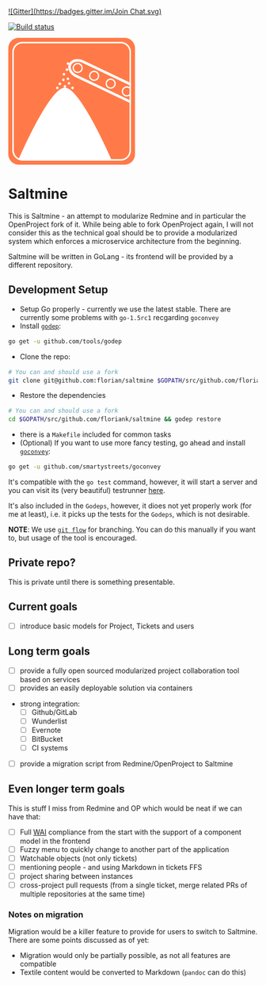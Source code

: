 [![Gitter](https://badges.gitter.im/Join Chat.svg)](https://gitter.im/floriank/saltmine?utm_source=badge&utm_medium=badge&utm_campaign=pr-badge&utm_content=badge)

[![Build status](https://circleci.com/gh/floriank/saltmine.png?circle-token=6b7ff3de7e8bca6df5a8e7c9a76bb94d45bd58f3&style=shield)](https://circleci.com/gh/floriank/saltmine)

![Saltmine](assets/logo_256.png)
# Saltmine

This is Saltmine - an attempt to modularize Redmine and in particular the OpenProject fork of it. While being able to fork OpenProject again, I will not consider this as the technical goal should be to provide a modularized system which enforces a microservice architecture from the beginning.

Saltmine will be written in GoLang - its frontend will be provided by a different repository.

## Development Setup

- Setup Go properly - currently we use the latest stable. There are currently some problems with `go-1.5rc1` recgarding `goconvey`
- Install [`godep`](https://github.com/tools/godep):

```bash
go get -u github.com/tools/godep
```

- Clone the repo:

```bash
# You can and should use a fork
git clone git@github.com:florian/saltmine $GOPATH/src/github.com/floriank/saltmine
```

- Restore the dependencies

```bash
# You can and should use a fork
cd $GOPATH/src/github.com/floriank/saltmine && godep restore
```

- there is a `Makefile` included for common tasks
- (Optional) If you want to use more fancy testing, go ahead and install [`goconvey`](https://github.com/smartystreets/goconvey):

```bash
go get -u github.com/smartystreets/goconvey
```

It's compatible with the `go test` command, however, it will start a server and you can visit its (very beautiful) testrunner [here](http://localhost:8080).

It's also included in the `Godeps`, however, it dioes not yet properly work (for me at least), i.e. it picks up the tests for the `Godeps`, which is not desirable.

__NOTE__: We use [`git flow`](https://github.com/nvie/gitflow) for branching. You can do this manually if you want to, but usage of the tool is encouraged.

## Private repo?

This is private until there is something presentable.

## Current goals

- [ ] introduce basic models for Project, Tickets and users

## Long term goals

- [ ] provide a fully open sourced modularized project collaboration tool based on services
- [ ] provides an easily deployable solution via containers
- strong integration:
    - [ ] Github/GitLab
    - [ ] Wunderlist
    - [ ] Evernote
    - [ ] BitBucket
    - [ ] CI systems
- [ ] provide a migration script from Redmine/OpenProject to Saltmine

## Even longer term goals

This is stuff I miss from Redmine and OP which would be neat if we can have that:

- [ ] Full [WAI](http://www.w3.org/WAI/) compliance from the start with the support of a component model in the frontend
- [ ] Fuzzy menu to quickly change to another part of the application
- [ ] Watchable objects (not only tickets)
- [ ] mentioning people - and using Markdown in tickets FFS
- [ ] project sharing between instances
- [ ] cross-project pull requests (from a single ticket, merge related PRs of multiple repositories at the same time)

### Notes on migration

Migration would be a killer feature to provide for users to switch to Saltmine. There are some points discussed as of yet:

- Migration would only be partially possible, as not all features are compatible
- Textile content would be converted to Markdown (`pandoc` can do this)
